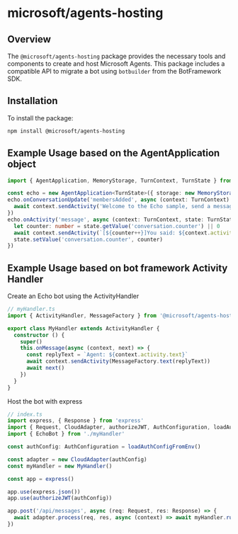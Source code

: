 # microsoft/agents-hosting

## Overview

The `@microsoft/agents-hosting` package provides the necessary tools and components to create and host Microsoft Agents. This package includes a compatible API to migrate a bot using `botbuilder` from the BotFramework SDK.

## Installation

To install the package:

```sh
npm install @microsoft/agents-hosting
```

## Example Usage based on the AgentApplication object

```ts
import { AgentApplication, MemoryStorage, TurnContext, TurnState } from '@microsoft/agents-hosting'

const echo = new AgentApplication<TurnState>({ storage: new MemoryStorage() })
echo.onConversationUpdate('membersAdded', async (context: TurnContext) => {
  await context.sendActivity('Welcome to the Echo sample, send a message to see the echo feature in action.')
})
echo.onActivity('message', async (context: TurnContext, state: TurnState) => {
  let counter: number = state.getValue('conversation.counter') || 0
  await context.sendActivity(`[${counter++}]You said: ${context.activity.text}`)
  state.setValue('conversation.counter', counter)
})
```

## Example Usage based on bot framework Activity Handler

Create an Echo bot using the ActivityHandler

```ts
// myHandler.ts
import { ActivityHandler, MessageFactory } from '@microsoft/agents-hosting'

export class MyHandler extends ActivityHandler {
  constructor () {
    super()
    this.onMessage(async (context, next) => {
      const replyText = `Agent: ${context.activity.text}`
      await context.sendActivity(MessageFactory.text(replyText))
      await next()
    })
  }
}
```

Host the bot with express

```ts
// index.ts
import express, { Response } from 'express'
import { Request, CloudAdapter, authorizeJWT, AuthConfiguration, loadAuthConfigFromEnv } from '@microsoft/agents-hosting'
import { EchoBot } from './myHandler'

const authConfig: AuthConfiguration = loadAuthConfigFromEnv()

const adapter = new CloudAdapter(authConfig)
const myHandler = new MyHandler()

const app = express()

app.use(express.json())
app.use(authorizeJWT(authConfig))

app.post('/api/messages', async (req: Request, res: Response) => {
  await adapter.process(req, res, async (context) => await myHandler.run(context))
})

```
